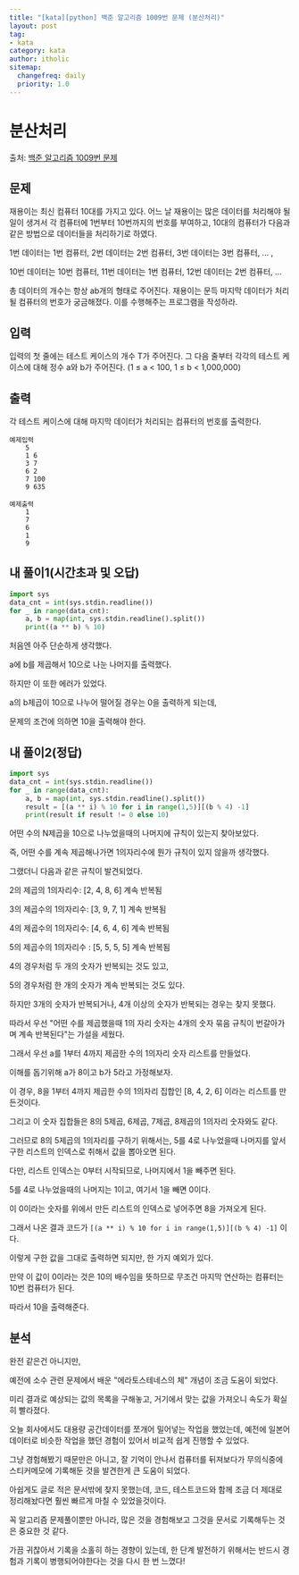 ```yaml
---
title: "[kata][python] 백준 알고리즘 1009번 문제 (분산처리)"
layout: post
tag:
- kata
category: kata
author: itholic
sitemap:
  changefreq: daily
  priority: 1.0
---
```


# 분산처리

출처: <a href="https://www.acmicpc.net/problem/1009" target="_blank">백준 알고리즘 1009번 문제</a>

## 문제

재용이는 최신 컴퓨터 10대를 가지고 있다. 어느 날 재용이는 많은 데이터를 처리해야 될 일이 생겨서 각 컴퓨터에 1번부터 10번까지의 번호를 부여하고, 10대의 컴퓨터가 다음과 같은 방법으로 데이터들을 처리하기로 하였다.

1번 데이터는 1번 컴퓨터, 2번 데이터는 2번 컴퓨터, 3번 데이터는 3번 컴퓨터, ... ,

10번 데이터는 10번 컴퓨터, 11번 데이터는 1번 컴퓨터, 12번 데이터는 2번 컴퓨터, ...

총 데이터의 개수는 항상 ab개의 형태로 주어진다. 재용이는 문득 마지막 데이터가 처리될 컴퓨터의 번호가 궁금해졌다. 이를 수행해주는 프로그램을 작성하라.

## 입력

입력의 첫 줄에는 테스트 케이스의 개수 T가 주어진다. 그 다음 줄부터 각각의 테스트 케이스에 대해 정수 a와 b가 주어진다. (1 ≤ a < 100, 1 ≤ b < 1,000,000)

## 출력

각 테스트 케이스에 대해 마지막 데이터가 처리되는 컴퓨터의 번호를 출력한다.

```
예제입력
    5
    1 6
    3 7
    6 2
    7 100
    9 635

예제출력
    1
    7
    6
    1
    9
```

## 내 풀이1(시간초과 및 오답)

```python
import sys
data_cnt = int(sys.stdin.readline())
for _ in range(data_cnt):
    a, b = map(int, sys.stdin.readline().split())
    print((a ** b) % 10)
```

처음엔 아주 단순하게 생각했다.

a에 b를 제곱해서 10으로 나눈 나머지를 출력했다.

하지만 이 또한 에러가 있었다.

a의 b제곱이 10으로 나누어 떨어질 경우는 0을 출력하게 되는데,

문제의 조건에 의하면 10을 출력해야 한다.


## 내 풀이2(정답)

```python
import sys
data_cnt = int(sys.stdin.readline())
for _ in range(data_cnt):
    a, b = map(int, sys.stdin.readline().split())
    result = [(a ** i) % 10 for i in range(1,5)][(b % 4) -1]
    print(result if result != 0 else 10)
```

어떤 수의 N제곱을 10으로 나누었을때의 나머지에 규칙이 있는지 찾아보았다.

즉, 어떤 수를 계속 제곱해나가면 1의자리수에 뭔가 규칙이 있지 않을까 생각했다.

그랬더니 다음과 같은 규칙이 발견되었다.

2의 제곱의 1의자리수: [2, 4, 8, 6] 계속 반복됨

3의 제곱수의 1의자리수: [3, 9, 7, 1] 계속 반복됨

4의 제곱수의 1의자리수: [4, 6, 4, 6] 계속 반복됨

5의 제곱수의 1의자리수 : [5, 5, 5, 5] 계속 반복됨

4의 경우처럼 두 개의 숫자가 반복되는 것도 있고,

5의 경우처럼 한 개의 숫자가 계속 반복되는 것도 있다.

하지만 3개의 숫자가 반복되거나, 4개 이상의 숫자가 반복되는 경우는 찾지 못했다.

따라서 우선 "어떤 수를 제곱했을때 1의 자리 숫자는 4개의 숫자 묶음 규칙이 번갈아가며 계속 반복된다"는 가설을 세웠다.

그래서 우선 a를 1부터 4까지 제곱한 수의 1의자리 숫자 리스트를 만들었다.

이해를 돕기위해 a가 8이고 b가 5라고 가정해보자.

이 경우, 8을 1부터 4까지 제곱한 수의 1의자리 집합인 [8, 4, 2, 6] 이라는 리스트를 만든것이다.

그리고 이 숫자 집합들은 8의 5제곱, 6제곱, 7제곱, 8제곱의 1의자리 숫자와도 같다.

그러므로 8의 5제곱의 1의자리를 구하기 위해서는, 5를 4로 나누었을때 나머지를 앞서 구한 리스트의 인덱스로 취해서 값을 뽑아오면 된다.

다만, 리스트 인덱스는 0부터 시작되므로, 나머지에서 1을 빼주면 된다.

5를 4로 나누었을때의 나머지는 1이고, 여기서 1을 빼면 0이다.

이 0이라는 숫자를 위에서 만든 리스트의 인덱스로 넣어주면 8을 가져오게 된다.

그래서 나온 결과 코드가 `[(a ** i) % 10 for i in range(1,5)][(b % 4) -1]` 이다.

이렇게 구한 값을 그대로 출력하면 되지만, 한 가지 예외가 있다.

만약 이 값이 0이라는 것은 10의 배수임을 뜻하므로 무조건 마지막 연산하는 컴퓨터는 10번 컴퓨터가 된다.

따라서 10을 출력해준다.

## 분석

완전 같은건 아니지만,

예전에 소수 관련 문제에서 배운 "에라토스테네스의 체" 개념이 조금 도움이 되었다.

미리 결과로 예상되는 값의 목록을 구해놓고, 거기에서 맞는 값을 가져오니 속도가 확실히 빨라졌다.

오늘 회사에서도 대용량 공간데이터를 쪼개어 밀어넣는 작업을 했었는데, 예전에 일본어데이터로 비슷한 작업을 했던 경험이 있어서 비교적 쉽게 진행할 수 있었다.

그냥 경험해봤기 때문만은 아니고, 잘 기억이 안나서 컴퓨터를 뒤져보다가 무의식중에 스티커메모에 기록해둔 것을 발견한게 큰 도움이 되었다.

아쉽게도 글로 적은 문서밖에 찾지 못했는데, 코드, 테스트코드와 함께 조금 더 제대로 정리해놨다면 훨씬 빠르게 마칠 수 있었을것이다.

꼭 알고리즘 문제풀이뿐만 아니라, 많은 것을 경험해보고 그것을 문서로 기록해두는 것은 중요한 것 같다.

가끔 귀찮아서 기록을 소홀히 하는 경향이 있는데, 한 단계 발전하기 위해서는 반드시 경험과 기록이 병행되어야한다는 것을 다시 한 번 느꼈다!
